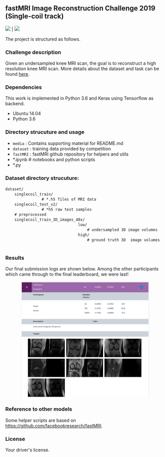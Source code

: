 ## fastMRI Image Reconstruction Challenge 2019 (Single-coil track)

![](media/mri_low.gif) | ![](media/mri_high.gif)

The project is structured as follows.

### Challenge description

Given an undersampled knee MRI scan, the goal is to reconstruct a high resolution knee MRI scan. More details about the dataset and task can be found [here](https://fastmri.org/dataset/). 

### Dependencies
This work is implemented in Python 3.6 and Keras using Tensorflow as backend.

*    Ubuntu 14.04
*    Python 3.6

### Directory strucuture and usage
* `media` : Contains supporting material for README.md
* `dataset` : training data provided by competition
* `fastMRI` : fastMRI github repository for helpers and utils
* *.ipynb # notebooks and python scripts
* *.py

### Dataset directory strucuture:

```
dataset/
    singlecoil_train/
                # *.h5 files of MRI data
    singlecoil_test_v2/
                # *h5 raw test samples
    # preprocessed
    singlecoil_train_3D_images_48x/
                                low/
                                    # undersampled 3D image volumes
                                high/
                                    # ground truth 3D  image volumes
                           
```

### Results

Our final submission logs are shown below. Among the other participants which came through to the final leaderboard, we were last!

<p align="center">
<a href="#"><img src="media/final_result.png" width="80%"></a>
</p>

### Reference to other models

Some helper scripts are based on https://github.com/facebookresearch/fastMRI.

### License

Your driver's license.





